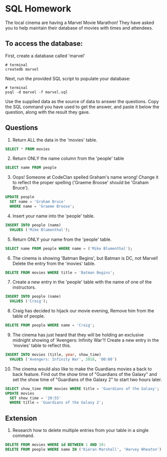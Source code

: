 # SQL Homework

The local cinema are having a Marvel Movie Marathon! They have asked you to help maintain their database of movies with times and attendees.

## To access the database:

First, create a database called 'marvel'

```
# terminal
createdb marvel
```

Next, run the provided SQL script to populate your database:

```
# terminal
psql -d marvel -f marvel.sql
```

Use the supplied data as the source of data to answer the questions. Copy the SQL command you have used to get the answer, and paste it below the question, along with the result they gave.

## Questions

1.  Return ALL the data in the 'movies' table.

```SQL
SELECT * FROM movies
```

2.  Return ONLY the name column from the 'people' table

```SQL
SELECT name FROM people
```

3.  Oops! Someone at CodeClan spelled Graham's name wrong! Change it to reflect the proper spelling ('Graeme Broose' should be 'Graham Bruce').

```SQL
UPDATE people
  SET name = 'Graham Bruce'
  WHERE name = 'Graeme Broose';
```

4. Insert your name into the 'people' table.

```SQL
INSERT INTO people (name)
  VALUES ('Mike Blumenthal');
```

5.  Return ONLY your name from the 'people' table.

```SQL
SELECT name FROM people WHERE name = ('Mike Blumenthal');
```

6.  The cinema is showing 'Batman Begins', but Batman is DC, not Marvel! Delete the entry from the 'movies' table.

```SQL
DELETE FROM movies WHERE title = 'Batman Begins';
```

7.  Create a new entry in the 'people' table with the name of one of the instructors.

```SQL
INSERT INTO people (name)
  VALUES ('Craig');
```

8.  Craig has decided to hijack our movie evening, Remove him from the table of people.

```SQL
DELETE FROM people WHERE name = 'Craig';
```

9.  The cinema has just heard that they will be holding an exclusive midnight showing of 'Avengers: Infinity War'!! Create a new entry in the 'movies' table to reflect this.

```SQL
INSERT INTO movies (title, year, show_time)
  VALUES ('Avengers: Infinity War', 2018, '00:00')
```

10.  The cinema would also like to make the Guardians movies a back to back feature. Find out the show time of "Guardians of the Galaxy" and set the show time of "Guardians of the Galaxy 2" to start two hours later.

```SQL
SELECT show_time FROM movies WHERE title = 'Guardians of the Galaxy';
UPDATE movies
  SET show_time = '20:55'
  WHERE title = 'Guardians of the Galaxy 2';
```

## Extension

1.  Research how to delete multiple entries from your table in a single command.
```SQL
DELETE FROM movies WHERE id BETWEEN 1 AND 10:
DELETE FROM people WHERE name IN ('Kieran Marshall', 'Harvey Wheaton')
```
